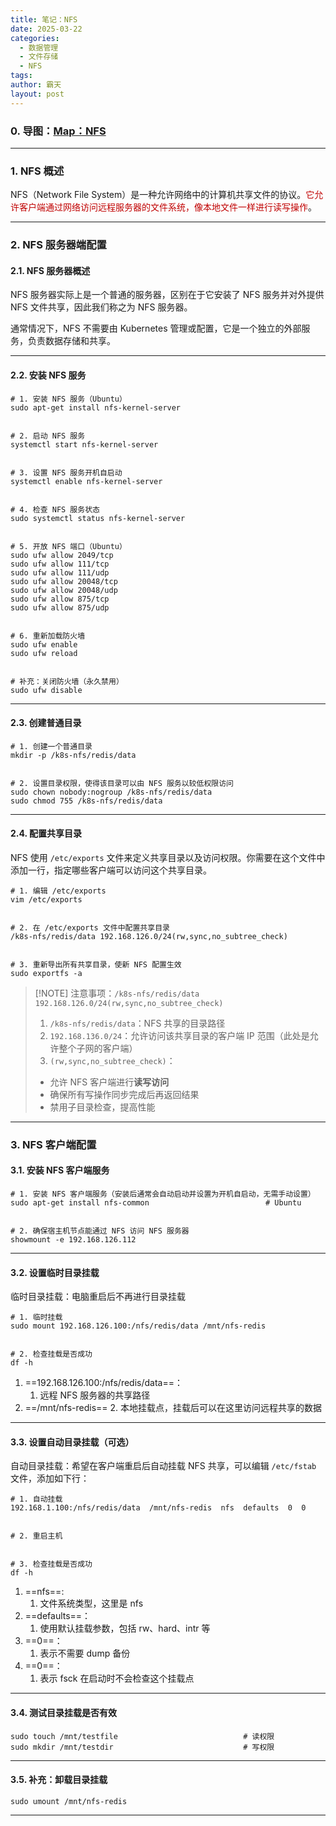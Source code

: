 ```yaml
---
title: 笔记：NFS
date: 2025-03-22
categories:
  - 数据管理
  - 文件存储
  - NFS
tags: 
author: 霸天
layout: post
---
```

### 0. 导图：[Map：NFS](../../maps/Map：NFS.xmind)

---


### 1. NFS 概述

NFS（Network File System）是一种允许网络中的计算机共享文件的协议。<font color="#c00000">它允许客户端通过网络访问远程服务器的文件系统，像本地文件一样进行读写操作</font>。

---


### 2. NFS 服务器端配置

#### 2.1. NFS 服务器概述

NFS 服务器实际上是一个普通的服务器，区别在于它安装了 NFS 服务并对外提供 NFS 文件共享，因此我们称之为 NFS 服务器。

通常情况下，NFS 不需要由 Kubernetes 管理或配置，它是一个独立的外部服务，负责数据存储和共享。

---


#### 2.2. 安装 NFS 服务
```
# 1. 安装 NFS 服务（Ubuntu）
sudo apt-get install nfs-kernel-server   


# 2. 启动 NFS 服务
systemctl start nfs-kernel-server


# 3. 设置 NFS 服务开机自启动
systemctl enable nfs-kernel-server


# 4. 检查 NFS 服务状态
sudo systemctl status nfs-kernel-server


# 5. 开放 NFS 端口（Ubuntu）
sudo ufw allow 2049/tcp
sudo ufw allow 111/tcp
sudo ufw allow 111/udp
sudo ufw allow 20048/tcp
sudo ufw allow 20048/udp
sudo ufw allow 875/tcp
sudo ufw allow 875/udp


# 6. 重新加载防火墙
sudo ufw enable
sudo ufw reload


# 补充：关闭防火墙（永久禁用）
sudo ufw disable
```

---


#### 2.3. 创建普通目录
```
# 1. 创建一个普通目录
mkdir -p /k8s-nfs/redis/data


# 2. 设置目录权限，使得该目录可以由 NFS 服务以较低权限访问
sudo chown nobody:nogroup /k8s-nfs/redis/data
sudo chmod 755 /k8s-nfs/redis/data
```

---


#### 2.4. 配置共享目录

NFS 使用 `/etc/exports` 文件来定义共享目录以及访问权限。你需要在这个文件中添加一行，指定哪些客户端可以访问这个共享目录。
```
# 1. 编辑 /etc/exports
vim /etc/exports


# 2. 在 /etc/exports 文件中配置共享目录
/k8s-nfs/redis/data 192.168.126.0/24(rw,sync,no_subtree_check)


# 3. 重新导出所有共享目录，使新 NFS 配置生效
sudo exportfs -a
```

> [!NOTE] 注意事项：`/k8s-nfs/redis/data 192.168.126.0/24(rw,sync,no_subtree_check)`
> 1. `/k8s-nfs/redis/data`：NFS 共享的目录路径
> 2. `192.168.136.0/24`：允许访问该共享目录的客户端 IP 范围（此处是允许整个子网的客户端）
> 3. `(rw,sync,no_subtree_check)`：
> 	- 允许 NFS 客户端进行**读写访问**
> 	- 确保所有写操作同步完成后再返回结果
> 	- 禁用子目录检查，提高性能

---


### 3. NFS 客户端配置

#### 3.1. 安装 NFS 客户端服务

```
# 1. 安装 NFS 客户端服务（安装后通常会自动启动并设置为开机自启动，无需手动设置）
sudo apt-get install nfs-common                          # Ubuntu


# 2. 确保宿主机节点能通过 NFS 访问 NFS 服务器
showmount -e 192.168.126.112
```

---


#### 3.2. 设置临时目录挂载

临时目录挂载：电脑重启后不再进行目录挂载
```
# 1. 临时挂载
sudo mount 192.168.126.100:/nfs/redis/data /mnt/nfs-redis


# 2. 检查挂载是否成功
df -h
```
1. ==192.168.126.100:/nfs/redis/data==：
	1. 远程 NFS 服务器的共享路径
2. ==/mnt/nfs-redis==
	2. 本地挂载点，挂载后可以在这里访问远程共享的数据

---


#### 3.3. 设置自动目录挂载（可选）

自动目录挂载：希望在客户端重启后自动挂载 NFS 共享，可以编辑 `/etc/fstab` 文件，添加如下行：
```
# 1. 自动挂载
192.168.1.100:/nfs/redis/data  /mnt/nfs-redis  nfs  defaults  0  0


# 2. 重启主机


# 3. 检查挂载是否成功
df -h
```
1. ==nfs==:
	1. 文件系统类型，这里是 nfs
2. ==defaults==：
	1. 使用默认挂载参数，包括 rw、hard、intr 等
3. ==0==：
	1. 表示不需要 dump 备份
4. ==0==：
	1. 表示 fsck 在启动时不会检查这个挂载点

---


#### 3.4. 测试目录挂载是否有效

```
sudo touch /mnt/testfile                            # 读权限
sudo mkdir /mnt/testdir                             # 写权限
```

---


#### 3.5. 补充：卸载目录挂载
```
sudo umount /mnt/nfs-redis
```

---



